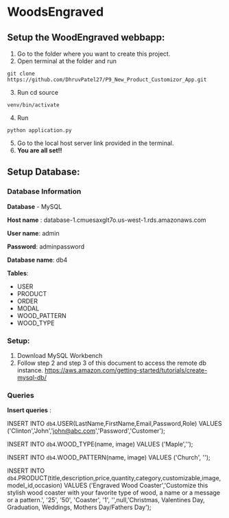 # WoodsEngraved

## Setup the WoodEngraved webbapp:

1. Go to the folder where you want to create this project. 
2. Open terminal at the folder and run 
```
git clone https://github.com/DhruvPatel27/P9_New_Product_Customizor_App.git
```
3. Run cd source 
```
venv/bin/activate
```
4. Run 
```
python application.py
```
5. Go to the local host server link provided in the terminal.
6. **You are all set!!**

## Setup Database:

### Database Information

**Database** - MySQL

**Host name** : database-1.cmuesaxglt7o.us-west-1.rds.amazonaws.com

**User name**: admin

**Password**: adminpassword

**Database name**: db4


**Tables**:
* USER
* PRODUCT
* ORDER
* MODAL
* WOOD_PATTERN
* WOOD_TYPE

### Setup:

1. Download MySQL Workbench
2. Follow step 2 and step 3 of this document to access the remote db instance. https://aws.amazon.com/getting-started/tutorials/create-mysql-db/


### Queries

**Insert queries** :

INSERT INTO `db4`.USER(LastName,FirstName,Email,Password,Role)
VALUES ('Clinton','John','john@abc.com','Password','Customer');

INSERT INTO `db4`.WOOD_TYPE(name, image)
VALUES ('Maple','');

INSERT INTO `db4`.WOOD_PATTERN(name, image)
VALUES ('Church', '');

INSERT INTO `db4`.PRODUCT(title,description,price,quantity,category,customizable,image,model_id,occasion)
VALUES ('Engraved Wood Coaster','Customize this stylish wood coaster with your favorite type of wood, a name or a message or a pattern.', '25', '50', 'Coaster', '1', '',null,'Christmas, Valentines Day, Graduation, Weddings, Mothers Day/Fathers Day');

